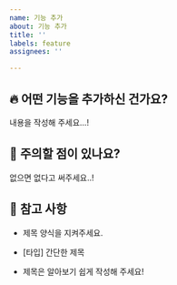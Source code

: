 ```yaml
---
name: 기능 추가
about: 기능 추가
title: ''
labels: feature
assignees: ''

---
```


## :fire: 어떤 기능을 추가하신 건가요?

내용을 작성해 주세요...!

## :monocle_face: 주의할 점이 있나요? 

없으면 없다고 써주세요..!

## :memo: 참고 사항

- 제목 양식을 지켜주세요.

- [타입] 간단한 제목

- 제목은 알아보기 쉽게 작성해 주세요!

